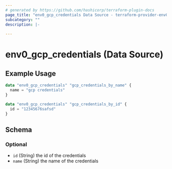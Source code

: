 ```yaml
---
# generated by https://github.com/hashicorp/terraform-plugin-docs
page_title: "env0_gcp_credentials Data Source - terraform-provider-env0"
subcategory: ""
description: |-
  
---
```


# env0_gcp_credentials (Data Source)



## Example Usage

```terraform
data "env0_gcp_credentials" "gcp_credentials_by_name" {
  name = "gcp credentials"
}

data "env0_gcp_credentials" "gcp_credentials_by_id" {
  id = "12345676safsd"
}
```

<!-- schema generated by tfplugindocs -->
## Schema

### Optional

- `id` (String) the id of the credentials
- `name` (String) the name of the credentials
